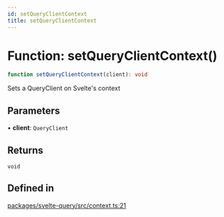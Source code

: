 ```yaml
---
id: setQueryClientContext
title: setQueryClientContext
---
```


# Function: setQueryClientContext()

```ts
function setQueryClientContext(client): void
```

Sets a QueryClient on Svelte's context

## Parameters

• **client**: `QueryClient`

## Returns

`void`

## Defined in

[packages/svelte-query/src/context.ts:21](https://github.com/TanStack/query/blob/27861961bbb36e9bc25fcd45cff21b5645f02f9b/packages/svelte-query/src/context.ts#L21)
